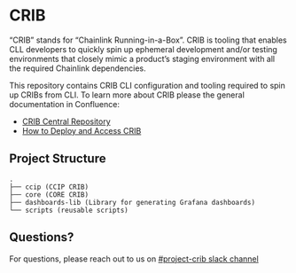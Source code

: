 # CRIB
“CRIB” stands for “Chainlink Running-in-a-Box”.  CRIB is tooling that enables CLL developers to quickly spin up ephemeral development and/or testing environments that closely mimic a product’s staging environment with all the required Chainlink dependencies.

This repository contains CRIB CLI configuration and tooling required to spin up CRIBs from CLI.
To learn more about CRIB please the general documentation in Confluence:
- [CRIB Central Repository](https://smartcontract-it.atlassian.net/wiki/spaces/TT/pages/597099084/CRIB+Central+Repository)
- [How to Deploy and Access CRIB](https://smartcontract-it.atlassian.net/wiki/spaces/TT/pages/678461474/How+to+Deploy+Access+CRIB)


## Project Structure
```
.
├── ccip (CCIP CRIB)
├── core (CORE CRIB)
├── dashboards-lib (Library for generating Grafana dashboards)
└── scripts (reusable scripts)
```

## Questions?
For questions, please reach out to us on [#project-crib slack channel](https://chainlink.enterprise.slack.com/archives/C0637K4BBC2) 